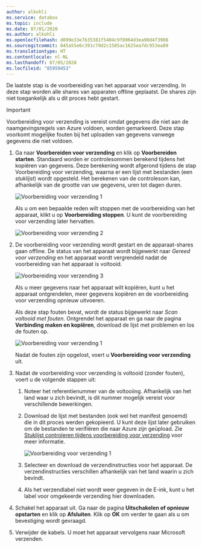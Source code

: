 ```yaml
---
author: alkohli
ms.service: databox
ms.topic: include
ms.date: 07/01/2020
ms.author: alkohli
ms.openlocfilehash: d099e33e7b35381f5404c9f8964d3ea90d4f3908
ms.sourcegitcommit: 845a55e6c391c79d2c1585ac1625ea7dc953ea89
ms.translationtype: HT
ms.contentlocale: nl-NL
ms.lasthandoff: 07/05/2020
ms.locfileid: "85959453"
---
```

De laatste stap is de voorbereiding van het apparaat voor verzending. In deze stap worden alle shares van apparaten offline geplaatst. De shares zijn niet toegankelijk als u dit proces hebt gestart.

> [!IMPORTANT]
> Voorbereiding voor verzending is vereist omdat gegevens die niet aan de naamgevingsregels van Azure voldoen, worden gemarkeerd. Deze stap voorkomt mogelijke fouten bij het uploaden van gegevens vanwege gegevens die niet voldoen.

1. Ga naar **Voorbereiden voor verzending** en klik op **Voorbereiden starten**. Standaard worden er controlesommen berekend tijdens het kopiëren van gegevens. Deze berekening wordt afgerond tijdens de stap Voorbereiding voor verzending, waarna er een lijst met bestanden (een *stuklijst*) wordt opgesteld. Het berekenen van de controlesom kan, afhankelijk van de grootte van uw gegevens, uren tot dagen duren. 
   
    ![Voorbereiding voor verzending 1](media/data-box-prepare-to-ship/prepare-to-ship1.png)

    Als u om een bepaalde reden wilt stoppen met de voorbereiding van het apparaat, klikt u op **Voorbereiding stoppen**. U kunt de voorbereiding voor verzending later hervatten.
        
    ![Voorbereiding voor verzending 2](media/data-box-prepare-to-ship/prepare-to-ship2.png)
    
2. De voorbereiding voor verzending wordt gestart en de apparaat-shares gaan offline. <!--You see a reminder to download the shipping label once the device is ready.--> De status van het apparaat wordt bijgewerkt naar *Gereed voor verzending* en het apparaat wordt vergrendeld nadat de voorbereiding van het apparaat is voltooid.
        
    ![Voorbereiding voor verzending 3](media/data-box-prepare-to-ship/prepare-to-ship3.png)

    Als u meer gegevens naar het apparaat wilt kopiëren, kunt u het apparaat ontgrendelen, meer gegevens kopiëren en de voorbereiding voor verzending opnieuw uitvoeren.

    Als deze stap fouten bevat, wordt de status bijgewerkt naar *Scan voltooid met fouten*. Ontgrendel het apparaat en ga naar de pagina **Verbinding maken en kopiëren**, download de lijst met problemen en los de fouten op.

    ![Voorbereiding voor verzending 1](media/data-box-prepare-to-ship/prepare-to-ship4.png)

    Nadat de fouten zijn opgelost, voert u **Voorbereiding voor verzending** uit.

4. Nadat de voorbereiding voor verzending is voltooid (zonder fouten), voert u de volgende stappen uit:

    1. Noteer het referentienummer van de voltooiing. Afhankelijk van het land waar u zich bevindt, is dit nummer mogelijk vereist voor verschillende bewerkingen.
    2. Download de lijst met bestanden (ook wel het manifest genoemd) die in dit proces werden gekopieerd. U kunt deze lijst later gebruiken om de bestanden te verifiëren die naar Azure zijn geüpload. Zie [Stuklijst controleren tijdens voorbereiding voor verzending](../articles/databox/data-box-logs.md#inspect-bom-during-prepare-to-ship) voor meer informatie.
        
        ![Voorbereiding voor verzending 1](media/data-box-prepare-to-ship/prepare-to-ship5.png)
    3. Selecteer en download de verzendinstructies voor het apparaat. De verzendinstructies verschillen afhankelijk van het land waarin u zich bevindt.
    4. Als het verzendlabel niet wordt weer gegeven in de E-ink, kunt u het label voor omgekeerde verzending hier downloaden. 

5. Schakel het apparaat uit. Ga naar de pagina **Uitschakelen of opnieuw opstarten** en klik op **Afsluiten**. Klik op **OK** om verder te gaan als u om bevestiging wordt gevraagd.

6. Verwijder de kabels. U moet het apparaat vervolgens naar Microsoft verzenden.
